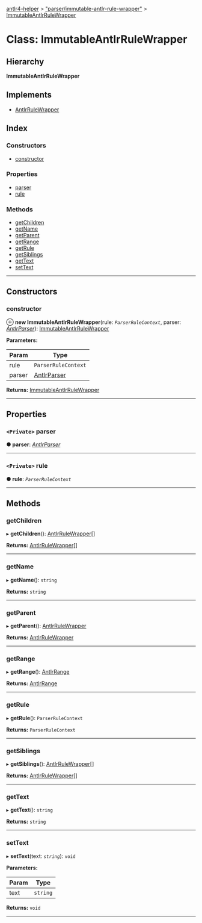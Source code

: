 [antlr4-helper](../README.md) > ["parser/immutable-antlr-rule-wrapper"](../modules/_parser_immutable_antlr_rule_wrapper_.md) > [ImmutableAntlrRuleWrapper](../classes/_parser_immutable_antlr_rule_wrapper_.immutableantlrrulewrapper.md)

# Class: ImmutableAntlrRuleWrapper

## Hierarchy

**ImmutableAntlrRuleWrapper**

## Implements

* [AntlrRuleWrapper](../interfaces/_parser_antlr_rule_wrapper_.antlrrulewrapper.md)

## Index

### Constructors

* [constructor](_parser_immutable_antlr_rule_wrapper_.immutableantlrrulewrapper.md#constructor)

### Properties

* [parser](_parser_immutable_antlr_rule_wrapper_.immutableantlrrulewrapper.md#parser)
* [rule](_parser_immutable_antlr_rule_wrapper_.immutableantlrrulewrapper.md#rule)

### Methods

* [getChildren](_parser_immutable_antlr_rule_wrapper_.immutableantlrrulewrapper.md#getchildren)
* [getName](_parser_immutable_antlr_rule_wrapper_.immutableantlrrulewrapper.md#getname)
* [getParent](_parser_immutable_antlr_rule_wrapper_.immutableantlrrulewrapper.md#getparent)
* [getRange](_parser_immutable_antlr_rule_wrapper_.immutableantlrrulewrapper.md#getrange)
* [getRule](_parser_immutable_antlr_rule_wrapper_.immutableantlrrulewrapper.md#getrule)
* [getSiblings](_parser_immutable_antlr_rule_wrapper_.immutableantlrrulewrapper.md#getsiblings)
* [getText](_parser_immutable_antlr_rule_wrapper_.immutableantlrrulewrapper.md#gettext)
* [setText](_parser_immutable_antlr_rule_wrapper_.immutableantlrrulewrapper.md#settext)

---

## Constructors

<a id="constructor"></a>

###  constructor

⊕ **new ImmutableAntlrRuleWrapper**(rule: *`ParserRuleContext`*, parser: *[AntlrParser](../interfaces/_parser_antlr_parser_.antlrparser.md)*): [ImmutableAntlrRuleWrapper](_parser_immutable_antlr_rule_wrapper_.immutableantlrrulewrapper.md)

**Parameters:**

| Param | Type |
| ------ | ------ |
| rule | `ParserRuleContext` |
| parser | [AntlrParser](../interfaces/_parser_antlr_parser_.antlrparser.md) |

**Returns:** [ImmutableAntlrRuleWrapper](_parser_immutable_antlr_rule_wrapper_.immutableantlrrulewrapper.md)

___

## Properties

<a id="parser"></a>

### `<Private>` parser

**● parser**: *[AntlrParser](../interfaces/_parser_antlr_parser_.antlrparser.md)*

___
<a id="rule"></a>

### `<Private>` rule

**● rule**: *`ParserRuleContext`*

___

## Methods

<a id="getchildren"></a>

###  getChildren

▸ **getChildren**(): [AntlrRuleWrapper](../interfaces/_parser_antlr_rule_wrapper_.antlrrulewrapper.md)[]

**Returns:** [AntlrRuleWrapper](../interfaces/_parser_antlr_rule_wrapper_.antlrrulewrapper.md)[]

___
<a id="getname"></a>

###  getName

▸ **getName**(): `string`

**Returns:** `string`

___
<a id="getparent"></a>

###  getParent

▸ **getParent**(): [AntlrRuleWrapper](../interfaces/_parser_antlr_rule_wrapper_.antlrrulewrapper.md)

**Returns:** [AntlrRuleWrapper](../interfaces/_parser_antlr_rule_wrapper_.antlrrulewrapper.md)

___
<a id="getrange"></a>

###  getRange

▸ **getRange**(): [AntlrRange](../modules/_types_types_.md#antlrrange)

**Returns:** [AntlrRange](../modules/_types_types_.md#antlrrange)

___
<a id="getrule"></a>

###  getRule

▸ **getRule**(): `ParserRuleContext`

**Returns:** `ParserRuleContext`

___
<a id="getsiblings"></a>

###  getSiblings

▸ **getSiblings**(): [AntlrRuleWrapper](../interfaces/_parser_antlr_rule_wrapper_.antlrrulewrapper.md)[]

**Returns:** [AntlrRuleWrapper](../interfaces/_parser_antlr_rule_wrapper_.antlrrulewrapper.md)[]

___
<a id="gettext"></a>

###  getText

▸ **getText**(): `string`

**Returns:** `string`

___
<a id="settext"></a>

###  setText

▸ **setText**(text: *`string`*): `void`

**Parameters:**

| Param | Type |
| ------ | ------ |
| text | `string` |

**Returns:** `void`

___

